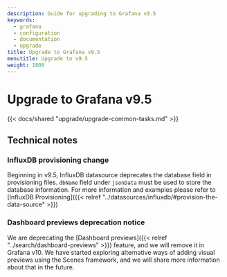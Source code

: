 ```yaml
---
description: Guide for upgrading to Grafana v9.5
keywords:
  - grafana
  - configuration
  - documentation
  - upgrade
title: Upgrade to Grafana v9.5
menutitle: Upgrade to v9.5
weight: 1800
---
```


# Upgrade to Grafana v9.5

{{< docs/shared "upgrade/upgrade-common-tasks.md" >}}

## Technical notes

### InfluxDB provisioning change

Beginning in v9.5, InfluxDB datasource deprecates the database field in provisioning files.
`dbName` field under `jsonData` must be used to store the database information.
For more information and examples please refer to [InfluxDB Provisioning]({{< relref "../datasources/influxdb/#provision-the-data-source" >}})

### Dashboard previews deprecation notice

We are deprecating the [Dashboard previews]({{< relref "../search/dashboard-previews" >}}) feature, and we will remove it in Grafana v10. We have started exploring alternative ways of adding visual previews using the Scenes framework, and we will share more information about that in the future.
